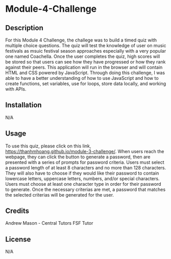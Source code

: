 # Module-4-Challenge

## Description

For this Module 4 Challenge, the challege was to build a timed quiz with multiple choice questions. The quiz will test the knowledge of user on music festivals as msuic festival season approaches especially with a very popular one named Coachella. Once the user completes the quiz, high scores will be stored so that users can see how they have progressed or how they rank against their peers. This application will run in the browser and will contain HTML and CSS powered by JavaScript. Through doing this challenge, I was able to have a better understanding of how to use JavaScript and how to create functions, set variables, use for loops, store data locally, and working with APIs. 
## Installation

N/A

## Usage

To use this quiz, please click on this link, https://thanhmhoang.github.io/module-3-challenge/. When users reach the webpage, they can click the button to generate a password, then are presented with a series of prompts for password criteria. Users must select a password length of at least 8 characters and no more than 128 characters. They will also have to choose if they would like their password to contain lowercase letters, uppercase letters, numbers, and/or special characters. Users must choose at least one character type in order for their password to generate. Once the necessary criterias are met, a password that matches the selected criterias will be generated for the user.


## Credits

Andrew Mason - Central Tutors FSF Tutor

## License

N/A
